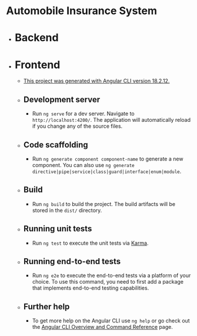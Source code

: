 # Automobile Insurance System

- # Backend

- # Frontend

    - <ins> This project was generated with [Angular CLI](https://github.com/angular/angular-cli) version 18.2.12. </ins>

    - ## Development server

        - Run `ng serve` for a dev server. Navigate to `http://localhost:4200/`. The application will automatically reload if you change any of the source files.

    - ## Code scaffolding

        - Run `ng generate component component-name` to generate a new component. You can also use `ng generate directive|pipe|service|class|guard|interface|enum|module`.

    - ## Build

        - Run `ng build` to build the project. The build artifacts will be stored in the `dist/` directory.

    - ## Running unit tests

        - Run `ng test` to execute the unit tests via [Karma](https://karma-runner.github.io).

    - ## Running end-to-end tests

        - Run `ng e2e` to execute the end-to-end tests via a platform of your choice. To use this command, you need to first add a package that implements end-to-end testing capabilities.

    - ## Further help

        - To get more help on the Angular CLI use `ng help` or go check out the [Angular CLI Overview and Command Reference](https://angular.dev/tools/cli) page.